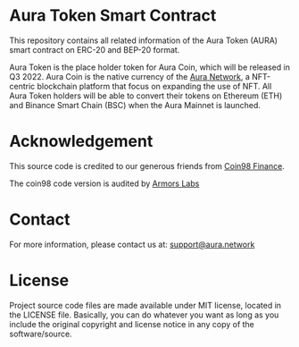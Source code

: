 # Aura Token Smart Contract

This repository contains all related information of the Aura Token (AURA) smart contract on ERC-20 and BEP-20 format.

Aura Token is the place holder token for Aura Coin, which will be released in Q3 2022. Aura Coin is the native currency of the [Aura Network](https://aura.network/), a NFT-centric blockchain platform that focus on expanding the use of NFT. All Aura Token holders will be able to convert their tokens on Ethereum (ETH) and Binance Smart Chain (BSC) when the Aura Mainnet is launched. 

# Acknowledgement
This source code is credited to our generous friends from [Coin98 Finance](https://coin98.com/).

The coin98 code version is audited by [Armors Labs](https://armors.io/)

# Contact
For more information, please contact us at: [support@aura.network](mailto:support@aura.network)

# License
Project source code files are made available under MIT license, located in the LICENSE file. Basically, you can do whatever you want as long as you include the original copyright and license notice in any copy of the software/source.
